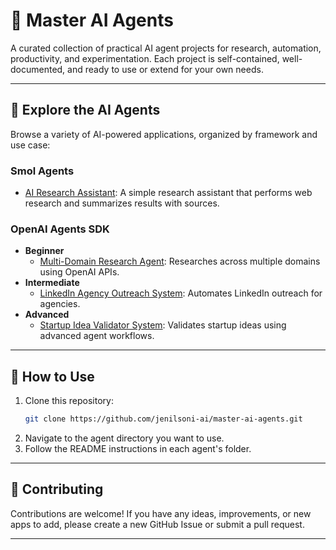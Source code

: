 # 🧠 Master AI Agents

A curated collection of practical AI agent projects for research, automation, productivity, and experimentation. Each project is self-contained, well-documented, and ready to use or extend for your own needs.

---

## 🚀 Explore the AI Agents

Browse a variety of AI-powered applications, organized by framework and use case:

### Smol Agents
- [AI Research Assistant](https://github.com/jenilsoni-ai/master-ai-agents/tree/main/smolagents/beginner/ai-research-assistant): A simple research assistant that performs web research and summarizes results with sources.

### OpenAI Agents SDK
- **Beginner**
  - [Multi-Domain Research Agent](https://github.com/jenilsoni-ai/master-ai-agents/tree/main/openai-agents-sdk/beginner/multi-domain-research-agent): Researches across multiple domains using OpenAI APIs.
- **Intermediate**
  - [LinkedIn Agency Outreach System](https://github.com/jenilsoni-ai/master-ai-agents/tree/main/openai-agents-sdk/intermediate/linkedin-agency-outreach-system): Automates LinkedIn outreach for agencies.
- **Advanced**
  - [Startup Idea Validator System](https://github.com/jenilsoni-ai/master-ai-agents/tree/main/openai-agents-sdk/advanced/startup-idea-validator-system): Validates startup ideas using advanced agent workflows.

---

## 📝 How to Use

1. Clone this repository:
   ```bash
   git clone https://github.com/jenilsoni-ai/master-ai-agents.git
   ```
2. Navigate to the agent directory you want to use.
3. Follow the README instructions in each agent's folder.

---

## 🤝 Contributing

Contributions are welcome! If you have any ideas, improvements, or new apps to add, please create a new GitHub Issue or submit a pull request. 

---
